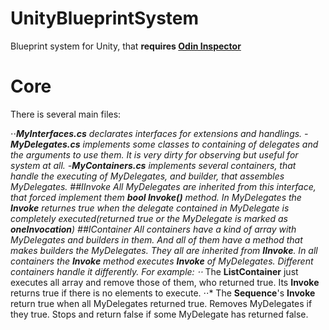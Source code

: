 # UnityBlueprintSystem
Blueprint system for Unity, that **requires [Odin Inspector](https://odininspector.com)**

# Core
There is several main files:

⋅⋅***MyInterfaces.cs** declarates interfaces for extensions and handlings.
-**MyDelegates.cs** implements some classes to containing of delegates and the arguments to use them. It is very dirty for observing but useful for system at all.
-**MyContainers.cs** implements several containers, that handle the executing of MyDelegates, and builder, that assembles MyDelegates.
##IInvoke<bool>
  All MyDelegates are inherited from this interface, that forced implement them **bool Invoke()** method. In MyDelegates the **Invoke** returnes true when the delegate contained in MyDelegate is completely executed(returned true or the MyDelegate is marked as **oneInvocation**)
##IContainer
All containers have a kind of array with MyDelegates and builders in them. And all of them have a method that makes builders the MyDelegates. 
They all are inherited from **IInvoke<bool>**. 
In all containers the **Invoke** method executes **Invoke** of MyDelegates. Different containers handle it differently. For example: 
⋅⋅* The **ListContainer** just executes all array and remove those of them, who returned true. Its **Invoke** returns true if there is no elements to execute.
⋅⋅* The **Sequence**'s **Invoke** return true when all MyDelegates returned true. Removes MyDelegates if they true. Stops and return false if some MyDelegate has returned false.
